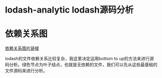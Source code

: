 # lodash-analytic lodash源码分析

# 依赖关系图
[依赖关系图片链接]('https://github.com/ycczkl/lodash-analytic/blob/master/images/dep-graph.svg')

lodash的文件依赖关系比较复杂，我这里决定运用bottom to up的方法来进行源码分析。绿色节点为叶子结点，也就是无依赖的文件，我们可以先从这些最基础的文件源码来进行分析。

